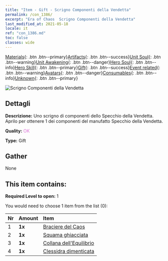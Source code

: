 ```yaml
---
title: "Item - Gift - Scrigno Componenti della Vendetta"
permalink: /con_1386/
excerpt: "Era of Chaos  Scrigno Componenti della Vendetta"
last_modified_at: 2021-05-18
locale: it
ref: "con_1386.md"
toc: false
classes: wide
---
```

 [Materials](/ItemsIT/){: .btn .btn--primary}[Artifacts](/ItemsIT/Artifacts/){: .btn .btn--success}[Unit Soul](/ItemsIT/UnitSoul/){: .btn .btn--warning}[Unit Awakening](/ItemsIT/UnitAwakening/){: .btn .btn--danger}[Hero Soul](/ItemsIT/HeroSoul/){: .btn .btn--info}[Hero Skill](/ItemsIT/HeroSkill/){: .btn .btn--primary}[Gift](/ItemsIT/Gift/){: .btn .btn--success}[Event related](/ItemsIT/Events/){: .btn .btn--warning}[Avatars](/ItemsIT/Avatars/){: .btn .btn--danger}[Consumables](/ItemsIT/Consumables/){: .btn .btn--info}[Unknown](/ItemsIT/Unknown/){: .btn .btn--primary}

 ![Scrigno Componenti della Vendetta](/images/t/i_906064.png)

## Dettagli
 **Descrizione:** Uno scrigno di componenti dello Specchio della Vendetta. Aprilo per ottenere 1 dei componenti del manufatto Specchio della Vendetta.

 **Quality:** <span style="color: #DA70D6">OK</span>

 **Type:** Gift

## Gather

  None

## This item contains:

 **Required Level to open:** 1

 You would need to choose 1 item from the list (0):

  | Nr | Amount |     Item    |
  |:---|:-------|:------------|
  | 1 |  **1x** | [Braciere del Caos](/ItemsIT/art_140/) |  | 
  | 2 |  **1x** | [Squama ghiacciata](/ItemsIT/art_141/) |  | 
  | 3 |  **1x** | [Collana dell'Equilibrio](/ItemsIT/art_142/) |  | 
  | 4 |  **1x** | [Clessidra dimenticata](/ItemsIT/art_143/) |  | 
